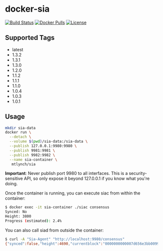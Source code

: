 # docker-sia

[![Build Status](https://travis-ci.org/mtlynch/docker-sia.svg?branch=master)](https://travis-ci.org/mtlynch/docker-sia) [![Docker Pulls](https://img.shields.io/docker/pulls/mtlynch/sia.svg?maxAge=604800)](https://hub.docker.com/r/mtlynch/sia/) [![License](http://img.shields.io/:license-mit-blue.svg?style=flat-square)](LICENSE)

## Supported Tags

* latest
* 1.3.2
* 1.3.1
* 1.3.0
* 1.2.0
* 1.1.2
* 1.1.1
* 1.1.0
* 1.0.4
* 1.0.3
* 1.0.1

## Usage

```bash
mkdir sia-data
docker run \
  --detach \
  --volume $(pwd)/sia-data:/sia-data \
  --publish 127.0.0.1:9980:9980 \
  --publish 9981:9981 \
  --publish 9982:9982 \
  --name sia-container \
   mtlynch/sia
```

**Important**: Never publish port 9980 to all interfaces. This is a security-sensitive API, so only expose it beyond 127.0.0.1 if you know what you're doing.

Once the container is running, you can execute siac from within the container:

```bash
$ docker exec -it sia-container ./siac consensus
Synced: No
Height: 3800
Progress (estimated): 2.4%
```

You can also call siad from outside the container:

```bash
$ curl -A "Sia-Agent" "http://localhost:9980/consensus"
{"synced":false,"height":4690,"currentblock":"0000000000007d656e3bb0099737892b9073259cb05883b04c6f518fbf0faffb","target":[0,0,0,0,0,2,200,179,126,85,220,153,25,190,195,228,72,53,129,181,62,124,175,60,255,90,105,68,179,16,6,71],"difficulty":"101104922300609"}
```
